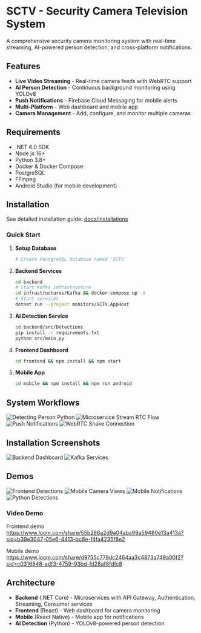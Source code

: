 # SCTV - Security Camera Television System

A comprehensive security camera monitoring system with real-time streaming, AI-powered person detection, and cross-platform notifications.

## Features

- **Live Video Streaming** - Real-time camera feeds with WebRTC support
- **AI Person Detection** - Continuous background monitoring using YOLOv8
- **Push Notifications** - Firebase Cloud Messaging for mobile alerts
- **Multi-Platform** - Web dashboard and mobile app
- **Camera Management** - Add, configure, and monitor multiple cameras

## Requirements

- .NET 6.0 SDK
- Node.js 16+
- Python 3.8+
- Docker & Docker Compose
- PostgreSQL
- FFmpeg
- Android Studio (for mobile development)

## Installation

See detailed installation guide: [docs/installations](docs/installations)

### Quick Start

1. **Setup Database**
   ```bash
   # Create PostgreSQL database named 'SCTV'
   ```

2. **Backend Services**
   ```bash
   cd backend
   # Start Kafka infrastructure
   cd infrastructures/Kafka && docker-compose up -d
   # Start services
   dotnet run --project monitors/SCTV.AppHost
   ```

3. **AI Detection Service**
   ```bash
   cd backend/src/Detections
   pip install -r requirements.txt
   python src/main.py
   ```

4. **Frontend Dashboard**
   ```bash
   cd frontend && npm install && npm start
   ```

5. **Mobile App**
   ```bash
   cd mobile && npm install && npm run android
   ```

## System Workflows

![Detecting Person Python](docs/workflows/detecting-person-python.png)
![Microservice Stream RTC Flow](docs/workflows/microservice-stream-rtc-flow.png)
![Push Notifications](docs/workflows/push-notifications.png)
![WebRTC Shake Connection](docs/workflows/webrtc-shake-connection.png)

## Installation Screenshots

![Backend Dashboard](docs/installations/backend-dashboard.png)
![Kafka Services](docs/installations/kafka-services.png)

## Demos

![Frontend Detections](docs/demos/frontend-detections.png)
![Mobile Camera Views](docs/demos/mobile-camera-views.png)
![Mobile Notifications](docs/demos/mobile-notifications.png)
![Python Detections](docs/demos/python-detections.png)

### Video Demo

Frontend demo
https://www.loom.com/share/55b286a2d9a04aba99a59480e13a413a?sid=b39e3047-05e6-4413-bc8e-f4fa4235f8e2

Mobile demo
https://www.loom.com/share/d9755c779dc2464aa3c4873a749a00f2?sid=c0316848-adf3-4759-93bd-fd28af8fdfc8

## Architecture

- **Backend** (.NET Core) - Microservices with API Gateway, Authentication, Streaming, Consumer services
- **Frontend** (React) - Web dashboard for camera monitoring
- **Mobile** (React Native) - Mobile app for notifications
- **AI Detection** (Python) - YOLOv8-powered person detection
